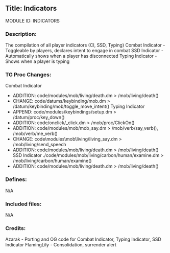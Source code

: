 ## Title: Indicators

MODULE ID: INDICATORS

### Description:

The compilation of all player indicators (CI, SSD, Typing)
Combat Indicator - Toggleable by players, declares intent to engage in combat
SSD Indicator - Automatically shows when a player has disconnected
Typing Indicator - Shows when a player is typing

### TG Proc Changes:
Combat Indicator
 - ADDITION: code/modules/mob/living/death.dm > /mob/living/death()
 - CHANGE: code/datums/keybinding/mob.dm > /datum/keybinding/mob/toggle_move_intent()
Typing Indicator
 - APPEND: code/modules/keybindings/setup.dm > /datum/proc/key_down()
 - ADDITION: code/onclick/_click.dm > /mob/proc/ClickOn() 
 - ADDITION: code/modules/mob/mob_say.dm > /mob/verb/say_verb(), /mob/verb/me_verb()
 - CHANGE: code\modules\mob\living\living_say.dm > /mob/living/send_speech
 - ADDITION: code/modules/mob/living/death.dm > /mob/living/death()
SSD Indicator
 ./code/modules/mob/living/carbon/human/examine.dm > /mob/living/carbon/human/examine()
 - ADDITION: code/modules/mob/living/death.dm > /mob/living/death()

### Defines:

N/A

### Included files:

N/A

### Credits:

Azarak - Porting and OG code for Combat Indicator, Typing Indicator, SSD Indicator
FlamingLily - Consolidation, surrender alert
